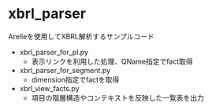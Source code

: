 # xbrl_parser
Arelleを使用してXBRL解析するサンプルコード

- xbrl_parser_for_pl.py
  - 表示リンクを利用した処理、QName指定でfact取得
- xbrl_parser_for_segment.py
  - dimension指定でfactを取得
- xbrl_view_facts.py
  - 項目の階層構造やコンテキストを反映した一覧表を出力
